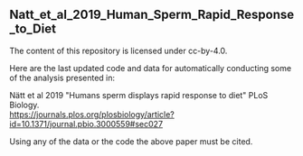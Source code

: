## Natt_et_al_2019_Human_Sperm_Rapid_Response_to_Diet ##

The content of this repository is licensed under cc-by-4.0.

Here are the last updated code and data for automatically conducting some of the analysis presented in: 

Nätt et al 2019 "Humans sperm displays rapid response to diet" PLoS Biology.  
https://journals.plos.org/plosbiology/article?id=10.1371/journal.pbio.3000559#sec027

Using any of the data or the code the above paper must be cited.
